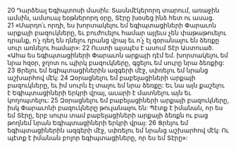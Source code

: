 20 Դարձեալ Եգիպտոսի մասին: Տասնմէկերորդ տարում, առաջին ամսին, ամսուայ եօթներորդ օրը, Տէրը խօսեց ինձ հետ ու ասաց. 21 «Մարդո՛ւ որդի, ես խորտակելու եմ եգիպտացիների Փարաւոն արքայի բազուկները, եւ բուժուելու համար այլեւս չեն փաթաթուելու դրանք, ո՛չ դեղ են դնելու դրանց վրայ եւ ո՛չ էլ զօրանալու են ձեռքը սուր առնելու համար»: 22 Ուստի այսպէս է ասում Տէր Աստուած. «Ահա ես եգիպտացիների Փարաւոն արքայի դէմ եմ. խորտակելու եմ նրա հզօր, ջղոտ ու պիրկ բազուկները, գցելու եմ սուրը նրա ձեռքից: 23 Ցրելու եմ եգիպտացիներին ազգերի մէջ, սփռելու եմ նրանց աշխարհով մէկ: 24 Զօրացնելու եմ բաբելացիների արքայի բազուկները, եւ իմ սուրն էլ տալու եմ նրա ձեռքը: Եւ նա այն քաշելու է Եգիպտացիների երկրի վրայ, աւարի է մատնելու այն եւ կողոպտելու: 25 Զօրացնելու եմ բաբելացիների արքայի բազուկները, իսկ Փարաւոնի բազուկները թուլանալու են: Պէտք է իմանան, որ ես եմ Տէրը, երբ սուրս տամ բաբելացիների արքայի ձեռքն ու բաց թողնեմ նրան Եգիպտացիների երկրի վրայ: 26 Ցրելու եմ եգիպտացիներին ազգերի մէջ, սփռելու եմ նրանց աշխարհով մէկ: Ու պէտք է իմանան բոլոր եգիպտացիները, որ ես եմ Տէրը»:
